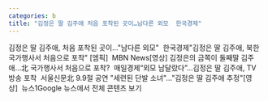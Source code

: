 ```yaml
---
categories: b
title: "김정은 딸 김주애 처음 포착된 곳이…남다른 외모  한국경제"
---
```

김정은 딸 김주애, 처음 포착된 곳이…"남다른 외모"&nbsp;&nbsp;한국경제"김정은 딸 김주애, 북한 국가행사서 처음으로 포착" [엠픽]&nbsp;&nbsp;MBN News[영상] 김정은의 금쪽이 둘째딸 김주애…北 국가행사서 처음으로 포착?&nbsp;&nbsp;매일경제“외모 남달랐다”…김정은 딸 김주애, TV 방송 포착&nbsp;&nbsp;서울신문北 9.9절 공연 "세련된 단발 소녀"…"김정은 딸 김주애 추정"[영상]&nbsp;&nbsp;뉴스1Google 뉴스에서 전체 콘텐츠 보기